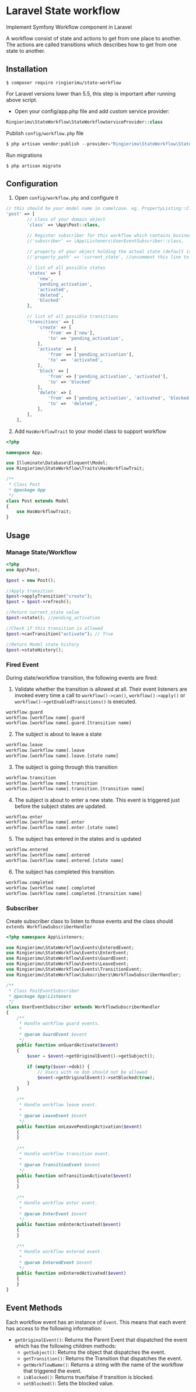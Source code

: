 # Laravel State workflow
Implement Symfony Workflow component in Laravel

A workflow consist of state and actions to get from one place to another.
The actions are called transitions which describes how to get from one state to another.
## Installation
```
$ composer require ringierimu/state-workflow 
```

For Laravel versions lower than 5.5, this step is important after running above script.
-   Open your config/app.php file and add custom service provider:
```php
Ringierimu\StateWorkflow\StateWorkflowServiceProvider::class
```
Publish `config/workflow.php` file
```php
$ php artisan vendor:publish --provider="Ringierimu\StateWorkflow\StateWorkflowServiceProvider"
```
Run migrations
```
$ php artisan migrate
```
## Configuration
1. Open `config/workflow.php` and configure it
```php
// this should be your model name in camelcase. eg. PropertyListing::Class => propertyListing
'post' => [
        // class of your domain object
        'class' => \App\Post::class,

        // Register subscriber for this workflow which contains business rules. Uncomment line below to register subscriber
        //'subscriber' => \App\Listeners\UserEventSubscriber::class,
        
        // property of your object holding the actual state (default is "current_state")
        //'property_path' => 'current_state', //uncomment this line to override default value

        // list of all possible states
        'states' => [
            'new',
            'pending_activation',
            'activated',
            'deleted',
            'blocked'
        ],

        // list of all possible transitions
        'transitions' => [
            'create' => [
                'from' => ['new'],
                'to' => 'pending_activation',
            ],
            'activate' => [
                'from' => ['pending_activation'],
                'to' =>  'activated',
            ],
            'block' => [
                'from' => ['pending_activation', 'activated'],
                'to' => 'blocked'
            ],
            'delete' => [
                'from' => ['pending_activation', 'activated', 'blocked'],
                'to' =>  'deleted',
            ],
        ],
    ],
```
2. Add `HasWorkflowTrait` to your model class to support workflow
```php
<?php

namespace App;

use Illuminate\Database\Eloquent\Model;
use Ringierimu\StateWorkflow\Traits\HasWorkflowTrait;

/**
 * Class Post
 * @package App
 */
class Post extends Model
{
    use HasWorkflowTrait;
}
```

## Usage
### Manage State/Workflow
```php
<?php
use App\Post;

$post = new Post();

//Apply transition
$post->applyTransition("create");
$post = $post->refresh();

//Return current_state value
$post->state(); //pending_activation

//Check if this transition is allowed
$post->canTransition("activate"); // True

//Return Model state history
$post->stateHistory();
```
### Fired Event
During state/workflow transition, the following events are fired:
1. Validate whether the transition is allowed at all.
Their event listeners are invoked every time a call to `workflow()->can()`, `workflow()->apply()` or `workflow()->getEnabledTransitions()` is executed.
```php
workflow.guard
workflow.[workflow name].guard
workflow.[workflow name].guard.[transition name]
```
2. The subject is about to leave a state
```php
workflow.leave
workflow.[workflow name].leave
workflow.[workflow name].leave.[state name]
```
3. The subject is going through this transition
```php
workflow.transition
workflow.[workflow name].transition
workflow.[workflow name].transition.[transition name]
```
4. The subject is about to enter a new state. This event is triggered just before the subject states are updated.
```php
workflow.enter
workflow.[workflow name].enter
workflow.[workflow name].enter.[state name]
```
5. The subject has entered in the states and is updated 
```php
workflow.entered
workflow.[workflow name].entered
workflow.[workflow name].entered.[state name]
```
6. The subject has completed this transition.
```php
workflow.completed
workflow.[workflow name].completed
workflow.[workflow name].completed.[transition name]
```
### Subscriber
Create subscriber class to listen to those events and the class should `extends WorkflowSubscriberHandler`
```php
<?php namespace App\Listeners;

use Ringierimu\StateWorkflow\Events\EnteredEvent;
use Ringierimu\StateWorkflow\Events\EnterEvent;
use Ringierimu\StateWorkflow\Events\GuardEvent;
use Ringierimu\StateWorkflow\Events\LeaveEvent;
use Ringierimu\StateWorkflow\Events\TransitionEvent;
use Ringierimu\StateWorkflow\Subscribers\WorkflowSubscriberHandler;

/**
 * Class PostEventSubscriber
 * @package App\Listeners
 */
class UserEventSubscriber extends WorkflowSubscriberHandler
{
    /**
     * Handle workflow guard events.
     * 
     * @param GuardEvent $event
     */
    public function onGuardActivate($event)
    {
        $user = $event->getOriginalEvent()->getSubject();

        if (empty($user->dob)) {
            // Users with no dob should not be allowed
            $event->getOriginalEvent()->setBlocked(true);
        }
    }
    
    /**
     * Handle workflow leave event.
     * 
     * @param LeaveEvent $event
     */
    public function onLeavePendingActivation($event)
    {
    }
    
    /**
     * Handle workflow transition event.
     * 
     * @param TransitionEvent $event
     */
    public function onTransitionActivate($event)
    {
    }
    
    /**
     * Handle workflow enter event.
     * 
     * @param EnterEvent $event
     */
    public function onEnterActivated($event)
    {
    }

    /**
     * Handle workflow entered event.
     * 
     * @param EnteredEvent $event
     */
    public function onEnteredActivated($event)
    {
    }
}
```

## Event Methods
Each workflow event has an instance of `Event`. This means that each event has access to the following information:
- `getOriginalEvent()`: Returns the Parent Event that dispatched the event which has the following children methods:
    - `getSubject()`: Returns the object that dispatches the event.
    - `getTransition()`: Returns the Transition that dispatches the event.
    - `getWorkflowName()`: Returns a string with the name of the workflow that triggered the event.
    - `isBlocked()`: Returns true/false if transition is blocked.
    - `setBlocked()`: Sets the blocked value.
